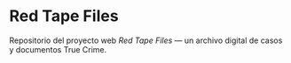 # Red Tape Files

Repositorio del proyecto web *Red Tape Files* — un archivo digital de casos y documentos True Crime.


